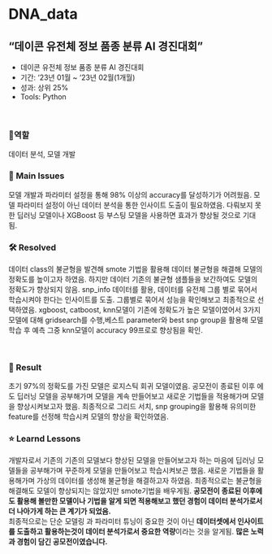 # DNA_data
## “데이콘 유전체 정보 품종 분류 AI 경진대회”
- 데이콘 유전체 정보 품종 분류 AI 경진대회
- 기간: ‘23년 01월 ~ ‘23년 02월(1개월)
- 성과: 상위 25%
- Tools: Python
<br>


### 👤역할
데이터 분석, 모델 개발
<br>

### 🧐 Main Issues
모델 개발과 파라미터 설정을 통해 98% 이상의 accuracy를 달성하기가 어려웠음. 모델 파라미터 설정이 아닌 데이터 분석을 통한 인사이트 도출이 필요하였음.
다뤄보지 못한 딥러닝 모델이나 XGBoost 등 부스팅 모델을 사용하면 효과가 향상될 것으로 기대됨.

### 🛠️ Resolved
데이터 class의 불균형을 발견해 smote 기법을 활용해 데이터 불균형을 해결해 모델의 정확도를 높이고자 하였음. 
  하지만 데이터 기존의 불균형 샘플들을 보간하여도 모델의 정확도가 향상되지 않음.
snp_info 데이터를 활용, 데이터를 유전체 그룹 별로 묶어서 학습시켜야 한다는 인사이트를 도출.
  그룹별로 묶어서 성능을 확인해보고 최종적으로 선택하였음.
xgboost, catboost, knn모델이 기존에 정확도가 높은 모델이였어서 3가지 모델에 대해 gridsearch를 수행,베스트 parameter와 best snp group을 활용해 모델 학습 후 예측
그중 knn모델이 accuracy 99프로로 향상됨을 확인.

<br>

### 🎯 Result
초기 97%의 정확도를 가진 모델은 로지스틱 회귀 모델이였음.
공모전이 종료된 이후 에도 딥러닝 모델을 공부해가며 모델을 계속 만들어보고 새로운 기법들을 적용해가며 모델을 향상시켜보고자 했음.
최종적으로 그리드 서치, snp grouping을 활용해 유의미한 feature를 선정해 학습시켜 모델의 향상을 확인하였음.
<br>
### ⭐ Learnd Lessons
개발자로서 기존의 기존의 모델보다 향상된 모델을 만들어보고자 하는 마음에 딥러닝 모델들을 공부해가며 꾸준하게 모델을 만들어보고 학습시켜보곤 했음.
새로운 기법들을 활용해가며 가상의 데이터를 생성해 불균형을 해결하고자 하였음. 최종적으로는 불균형을 해결해도 모델이 향상되지는 않았지만 smote기법을 배우게됨.
**공모전이 종료된 이후에도 활용해 볼만한 모델이나 기법을 알게 되면 적용해보고 했던 경험이 데이터 분석가로서 더 나아가게 하는 큰 계기가 되었음.**<br/>
최종적으로는 단순 모델링 과 파라미터 튜닝이 중요한 것이 아닌 **데이터셋에서 인사이트를 도출하고 활용하는것이 데이터 분석가로서 중요한 역량**이라는 것을 알게됨.
**많은 노력과 경험이 담긴 공모전이였습니다.**


